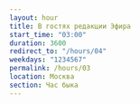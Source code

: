 ```yaml
---
layout: hour
title: В гостях редакции Эфира
start_time: "03:00"
duration: 3600
redirect_to: "/hours/04"
weekdays: "1234567"
permalink: /hours/03
location: Москва
section: Час быка
---
```

